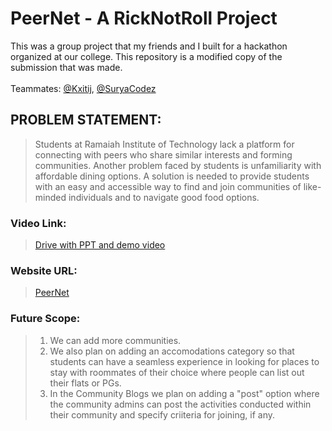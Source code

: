 # PeerNet - A RickNotRoll Project

This was a group project that my friends and I built for a hackathon organized at our college. This repository is a modified copy of the submission that was made.
<br><br>
Teammates: [@Kxitij](https://github.com/Kxitij), [@SuryaCodez](https://github.com/SuryaCodez)

## PROBLEM STATEMENT:
>Students at Ramaiah Institute of Technology lack a platform for connecting with peers who share similar interests and forming communities. Another problem faced by students is unfamiliarity with affordable dining options. A solution is needed to provide students with an easy and accessible way to find and join communities of like-minded individuals and to navigate good food options.

### Video Link:
>[Drive with PPT and demo video](https://drive.google.com/drive/folders/1KIrj2c8Wc3GgquElu4S2fbglR3QeMt_A?usp=sharing)

### Website URL:
>[PeerNet](https://rohan-san.github.io/PeerNet/)

### Future Scope:
>1. We can add more communities.
>2. We also plan on adding an accomodations category so that students can have a seamless experience in looking for places to stay with roommates of their choice where people can list out their flats or PGs.
>3. In the Community Blogs we plan on adding a "post" option where the community admins can post the activities conducted within their community and specify criiteria for joining, if any.
